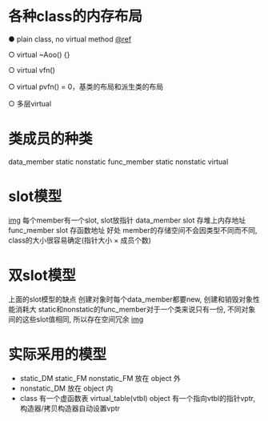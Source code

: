 # 各种class的内存布局

● plain class, no virtual method
    [@ref](../cpp_base/alignof_offsetof.md)

○ virtual ~Aoo() {}

○ virtual vfn()

○ virtual pvfn() = 0，基类的布局和派生类的布局

○ 多层virtual


# 类成员的种类
data_member
  static  nonstatic
func_member
  static  nonstatic  virtual

# slot模型
[img](../imgs/01_slot_model.png)
每个member有一个slot, slot放指针
  data_member slot 存堆上内存地址
  func_member slot 存函数地址
好处
  member的存储空间不会因类型不同而不同, class的大小很容易确定(指针大小 × 成员个数)

# 双slot模型
上面的slot模型的缺点
  创建对象时每个data_member都要new, 创建和销毁对象性能消耗大
  static和nonstatic的func_member对于一个类来说只有一份, 不同对象间的这些slot值相同, 所以存在空间冗余
[img](../imgs/02_twin_slot_model.png)

# 实际采用的模型
- static_DM static_FM nonstatic_FM 放在 object 外
- nonstatic_DM 放在 object 内
- class 有一个虚函数表 virtual_table(vtbl)
  object 有一个指向vtbl的指针vptr, 构造器/拷贝构造器自动设置vptr
